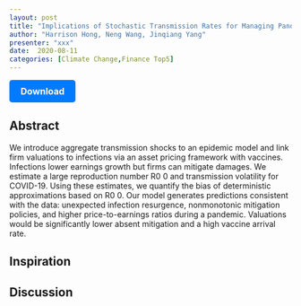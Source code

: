 ```yaml
---
layout: post
title: "Implications of Stochastic Transmission Rates for Managing Pandemic Risks"
author: "Harrison Hong, Neng Wang, Jinqiang Yang"
presenter: "xxx"
date:  2020-08-11
categories: [Climate Change,Finance Top5]
---
```



<p>
  <a href="https://deliverypdf.ssrn.com/delivery.php?ID=406105097031080067018086091075104030017003038044067033122103103102092017124087028007007019055119006003021108117009090121108011030087011040086067120101117121090097053006020119075113125116025122068090127117068112011098089090000005096104068117106084083&EXT=pdf&INDEX=TRUE" class="button">
    Download
  </a>
</p>

<style>
  .button {
    display: inline-block;
    padding: 10px 20px;
    background-color: #007bff;
    color: #fff;
    text-decoration: none;
    border-radius: 5px;
    font-size: 16px;
    font-weight: bold;
  }
</style>

## Abstract
We introduce aggregate transmission shocks to an epidemic model and link firm valuations to infections via an asset pricing framework with vaccines. Infections lower earnings growth but firms can mitigate damages. We estimate a large reproduction number R0 0 and transmission volatility for COVID-19. Using these estimates, we quantify the bias of deterministic approximations based on R0 0⁠. Our model generates predictions consistent with the data: unexpected infection resurgence, nonmonotonic mitigation policies, and higher price-to-earnings ratios during a pandemic. Valuations would be significantly lower absent mitigation and a high vaccine arrival rate.
## Inspiration




## Discussion

